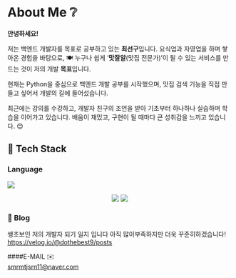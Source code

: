  # About Me ❔
**안녕하세요!**

저는 백엔드 개발자를 목표로 공부하고 있는 **최선구**입니다.
요식업과 자영업을 하며 쌓아온 경험을 바탕으로, 🍽
누구나 쉽게 ‘**맛잘알**(맛집 전문가)’이 될 수 있는 서비스를 만드는 것이 
저의 개발 **목표**입니다.

현재는 Python을 중심으로 백엔드 개발 공부를 시작했으며,
맛집 검색 기능을 직접 만들고 싶어서 개발의 길에 들어섰습니다.

최근에는 강의를 수강하고, 개발자 친구의 조언을 받아
기초부터 하나하나 실습하며 학습을 이어가고 있습니다.
배움이 재밌고, 구현이 될 때마다 큰 성취감을 느끼고 있습니다. 😊

 
  ## 🧱 Tech Stack
  ### Language

  <img src="https://img.shields.io/badge/Python-3776AB?style=flat-square&logo=Python&logoColor=white"/>

<p align="center">
  <img src="https://github-readme-stats.vercel.app/api?username=dothebest9&show_icons=true&theme=default" />
  <img src="https://github-readme-stats.vercel.app/api/top-langs/?username=dothebest9&layout=compact" />
</p>




  ### 📜 Blog
쌩초보인 저의 개발자 되기 일지 입니다
아직 많이부족하지만 더욱 꾸준히하겠습니다!
<br/>
https://velog.io/@dothebest9/posts

####E-MAIL ✉️
<br/>
smrmtjsrn11@naver.com
